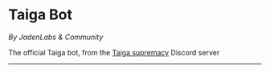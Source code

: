 # Taiga Bot

_By JadenLabs & Community_

The official Taiga bot, from the [Taiga supremacy](https://discord.gg/9F5npU4Jya) Discord server

---

<!-- TODO: Add startup instructions -->
